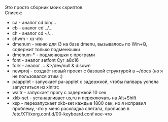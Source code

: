 Это просто сборник моих скриптов.  
Список:
- ca - аналог cd bin/...
- cb - аналог cd ../...
- ch - аналог cd ~/...
- chwm - хз что
- dmenum - меню для i3 на базе dmenu, вызывалось по Win+Q, содержит только подменюшки
- dmenum-* - подменюшки с програми
- font - аналог setfont Cyr_a8x16
- fork - аналог ... &>/dev/null & disown
- newproj - создаёт новый проект с базовой структурой в ~/docs (но я не пользовался этим :)
- paapplet - запускает pa-applet с задержкой, чтобы папварь успела запуститься из xinitrc
- waitr - запускает прогу с задержкой 10 сек
- xkb-set - устанавливает us,ru и переключать на Alt+Shift
- xsp - перезапускает xkb-set каждые 1800 сек, но я исправил проблему, что у меня раскладка слетала, прописав в /etc/X11/xorg.conf.d/00-keyboard.conf кое-что
